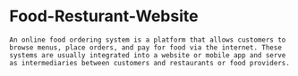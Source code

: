 # Food-Resturant-Website
	An online food ordering system is a platform that allows customers to browse menus, place orders, and pay for food via the internet. These systems are usually integrated into a website or mobile app and serve as intermediaries between customers and restaurants or food providers.
